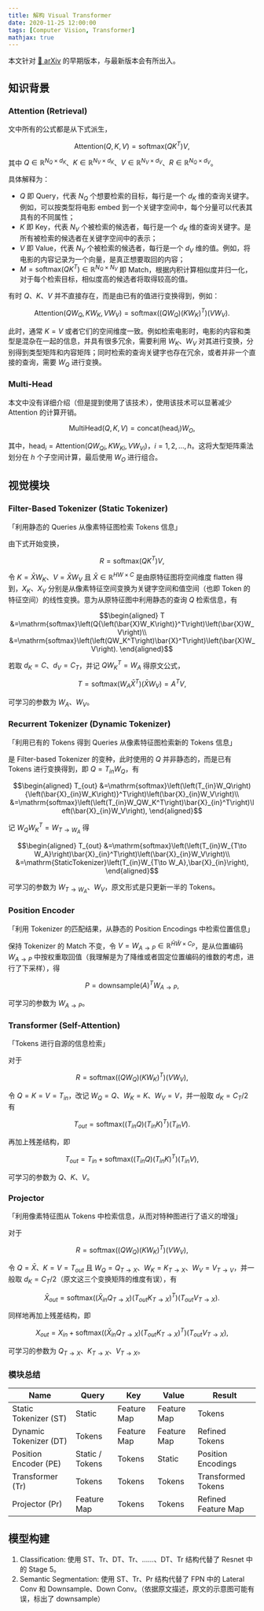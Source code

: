 ```yaml
---
title: 解构 Visual Transformer
date: 2020-11-25 12:00:00
tags: [Computer Vision, Transformer]
mathjax: true
---
```


本文针对 [:paperclip: arXiv](https://arxiv.org/abs/2006.03677) 的早期版本，与最新版本会有所出入。

## 知识背景

### Attention (Retrieval)

文中所有的公式都是从下式派生，

$$
\mathrm{Attention}\left(Q,K,V\right)=\mathrm{softmax}\left(QK^T\right)V,
$$

其中 $Q\in\mathbb{R}^{N_Q\times d_K}$、$K\in\mathbb{R}^{N_V\times d_K}$、$V\in\mathbb{R}^{N_V\times d_V}$、$R\in\mathbb{R}^{N_Q\times d_V}$。

<!-- more -->

具体解释为：

- $Q$ 即 Query，代表 $N_Q$ 个想要检索的目标，每行是一个 $d_K$ 维的查询关键字。例如，可以按类型将电影 embed 到一个关键字空间中，每个分量可以代表其具有的不同属性；
- $K$ 即 Key，代表 $N_V$ 个被检索的候选者，每行是一个 $d_K$ 维的查询关键字。是所有被检索的候选者在关键字空间中的表示；
- $V$ 即 Value，代表 $N_V$ 个被检索的候选者，每行是一个 $d_V$ 维的值。例如，将电影的内容记录为一个向量，是真正想要取回的内容；
- $M=\mathrm{softmax}\left(QK^T\right)\in\mathbb{R}^{N_Q\times N_V}$ 即 Match，根据内积计算相似度并归一化，对于每个检索目标，相似度高的候选者将取得较高的值。

有时 $Q$、$K$、$V$ 并不直接存在，而是由已有的值进行变换得到，例如：

$$
\mathrm{Attention}\left(QW_Q,KW_K,VW_V\right)=\mathrm{softmax}\left(\left(QW_Q\right){\left(KW_K\right)}^T\right)\left(VW_V\right).
$$

此时，通常 $K=V$ 或者它们的空间维度一致。例如检索电影时，电影的内容和类型是混杂在一起的信息，并具有很多冗余，需要利用 $W_K$、$W_V$ 对其进行变换，分别得到类型矩阵和内容矩阵；同时检索的查询关键字也存在冗余，或者并非一个直接的查询，需要 $W_Q$ 进行变换。

### Multi-Head

本文中没有详细介绍（但是提到使用了该技术），使用该技术可以显著减少 Attention 的计算开销。

$$
\mathrm{MultiHead}\left(Q,K,V\right)=\mathrm{concat}\left(\mathrm{head}_i\right)W_O,
$$

其中，$\mathrm{head}_i=\mathrm{Attention}\left(Q{W_Q}_i,K{W_K}_i,V{W_V}_i\right)$，$i=1,2,\dots,h$。这将大型矩阵乘法划分在 $h$ 个子空间计算，最后使用 $W_O$ 进行组合。

## 视觉模块

### Filter-Based Tokenizer (Static Tokenizer)

「利用静态的 Queries 从像素特征图检索 Tokens 信息」

由下式开始变换，

$$
R=\mathrm{softmax}\left(QK^T\right)V,
$$

令 $K=\bar{X}W_K$、$V=\bar{X}W_V$ 且 $\bar{X}\in\mathbb{R}^{HW\times C}$ 是由原特征图将空间维度 flatten 得到，$X_K$、$X_V$ 分别是从像素特征空间变换为关键字空间和值空间（也即 Token 的特征空间）的线性变换。意为从原特征图中利用静态的查询 $Q$ 检索信息，有

$$\begin{aligned}
T
&=\mathrm{softmax}\left(Q{\left(\bar{X}W_K\right)}^T\right)\left(\bar{X}W_V\right)\\
&=\mathrm{softmax}\left(\left(QW_K^T\right)\bar{X}^T\right)\left(\bar{X}W_V\right).
\end{aligned}$$

若取 $d_K=C$、$d_V=C_T$，并记 $QW_K^T=W_A$ 得原文公式，

$$
T=\mathrm{softmax}\left(W_A\bar{X}^T\right)\left(\bar{X}W_V\right)=A^TV,
$$

可学习的参数为 $W_{A}$、$W_V$。

### Recurrent Tokenizer (Dynamic Tokenizer)

「利用已有的 Tokens 得到 Queries 从像素特征图检索新的 Tokens 信息」

是 Filter-based Tokenizer 的变种，此时使用的 $Q$ 并非静态的，而是已有 Tokens 进行变换得到，即 $Q=T_{in}W_{Q}$，有

$$\begin{aligned}
T_{out}
&=\mathrm{softmax}\left(\left(T_{in}W_Q\right){\left(\bar{X}_{in}W_K\right)}^T\right)\left(\bar{X}_{in}W_V\right)\\
&=\mathrm{softmax}\left(\left(T_{in}W_QW_K^T\right)\bar{X}_{in}^T\right)\left(\bar{X}_{in}W_V\right),
\end{aligned}$$

记 $W_QW_K^T=W_{T\to W_A}$ 得

$$\begin{aligned}
T_{out}
&=\mathrm{softmax}\left(\left(T_{in}W_{T\to W_A}\right)\bar{X}_{in}^T\right)\left(\bar{X}_{in}W_V\right)\\
&=\mathrm{StaticTokenizer}\left(T_{in}W_{T\to W_A},\bar{X}_{in}\right),
\end{aligned}$$

可学习的参数为 $W_{T\to W_A}$、$W_V$，原文形式是只更新一半的 Tokens。

### Position Encoder

​「利用 Tokenizer 的匹配结果，从静态的 Position Encodings 中检索位置信息」

保持 Tokenizer 的 Match 不变，令 $V=W_{A\to P}\in\mathbb{R}^{\bar{H}\bar{W}\times C_P}$，是从位置编码 $W_{A\to P}$ 中按权重取回值（我理解是为了降维或者固定位置编码的维数的考虑，进行了下采样），得

$$
P=\mathrm{downsample}{\left(A\right)}^TW_{A\to P},
$$

可学习的参数为 $W_{A\to P}$。

### Transformer (Self-Attention)

「Tokens 进行自源的信息检索」

对于

$$
R=\mathrm{softmax}\left(\left(QW_Q\right){\left(KW_K\right)}^T\right)\left(VW_V\right),
$$

令 $Q=K=V=T_{in}$，改记 $W_Q=Q$、$W_K=K$、$W_V=V$，并一般取 $d_K=C_T/2$ 有

$$
T_{out}=\mathrm{softmax}\left(\left(T_{in}Q\right){\left(T_{in}K\right)}^T\right)\left(T_{in}V\right).
$$

再加上残差结构，即

$$
T_{out}=T_{in}+\mathrm{softmax}\left(\left(T_{in}Q\right){\left(T_{in}K\right)}^T\right)\left(T_{in}V\right),
$$

可学习的参数为 $Q$、$K$、$V$。

### Projector

「利用像素特征图从 Tokens 中检索信息，从而对特种图进行了语义的增强」

对于

$$
R=\mathrm{softmax}\left(\left(QW_Q\right){\left(KW_K\right)}^T\right)\left(VW_V\right),
$$

令 $Q=\bar{X}$、$K=V=T_{out}$ 且 $W_Q=Q_{T\to X}$、$W_K=K_{T\to X}$、$W_V=V_{T\to V}$，并一般取 $d_K=C_T/2$（原文这三个变换矩阵的维度有误），有

$$
\bar{X}_{out}=\mathrm{softmax}\left(\left(\bar{X}_{in}Q_{T\to X}\right)
{\left(T_{out}K_{T\to X}\right)}^T\right)\left(T_{out}V_{T\to X}\right).
$$

同样地再加上残差结构，即

$$
X_{out}=X_{in}+\mathrm{softmax}\left(\left(\bar{X}_{in}Q_{T\to X}\right)
{\left(T_{out}K_{T\to X}\right)}^T\right)\left(T_{out}V_{T\to X}\right),
$$

可学习的参数为 $Q_{T\to X}$、$K_{T\to X}$、$V_{T\to X}$。

### 模块总结

| Name                   | Query           | Key         | Value       | Result              |
| ---------------------- | --------------- | ----------- | ----------- | ------------------- |
| Static Tokenizer (ST)  | Static          | Feature Map | Feature Map | Tokens              |
| Dynamic Tokenizer (DT) | Tokens          | Feature Map | Feature Map | Refined Tokens      |
| Position Encoder (PE)  | Static / Tokens | Tokens      | Static      | Position Encodings  |
| Transformer (Tr)       | Tokens          | Tokens      | Tokens      | Transformed Tokens  |
| Projector (Pr)         | Feature Map     | Tokens      | Tokens      | Refined Feature Map |

## 模型构建

1. Classification: 使用 ST、Tr、DT、Tr、……、DT、Tr 结构代替了 Resnet 中的 Stage 5。
2. Semantic Segmentation: 使用 ST、Tr、Pr 结构代替了 FPN 中的 Lateral Conv 和 Downsample、Down Conv。（依据原文描述，原文的示意图可能有误，标出了 downsample）
